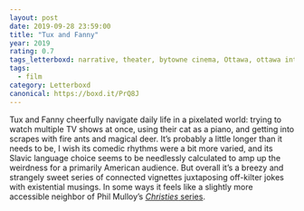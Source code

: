 ```yaml
---
layout: post 
date: 2019-09-28 23:59:00
title: "Tux and Fanny"
year: 2019
rating: 0.7
tags_letterboxd: narrative, theater, bytowne cinema, Ottawa, ottawa international animation festival, festival, animation
tags:
  - film
category: Letterboxd
canonical: https://boxd.it/PrQ8J
---
```


Tux and Fanny cheerfully navigate daily life in a pixelated world: trying to watch multiple TV shows at once, using their cat as a piano, and getting into scrapes with fire ants and magical deer. It’s probably a little longer than it needs to be, I wish its comedic rhythms were a bit more varied, and its Slavic language choice seems to be needlessly calculated to amp up the weirdness for a primarily American audience. But overall it’s a breezy and strangely sweet series of connected vignettes juxtaposing off-kilter jokes with existential musings. In some ways it feels like a slightly more accessible neighbor of Phil Mulloy’s [<cite>Christies</cite> series](https://www.philmulloy.tv/the-christie-trilogy).